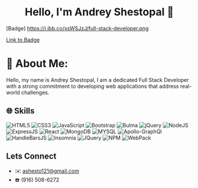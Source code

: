 
<h1 align="center"> Hello, I'm Andrey Shestopal 👋</h1>


 [Badge] https://i.ibb.co/xsWSJzJ/full-stack-developer.png 




 [Link to Badge](https://www.credly.com/badges/edcc5477-b3b1-4484-acc9-3e6fc552c708/public_url)



# 💫 About Me:

Hello, my name is Andrey Shestopal, I am a dedicated Full Stack Developer with a strong commitment to developing web applications that address real-world challenges.





## 🌐 Skills
![HTML5](https://img.shields.io/badge/html5-%23E34F26.svg?style=for-the-badge&logo=html5&logoColor=white) ![CSS3](https://img.shields.io/badge/css3-%231572B6.svg?style=for-the-badge&logo=css3&logoColor=white) ![JavaScript](https://img.shields.io/badge/javascript-%23323330.svg?style=for-the-badge&logo=javascript&logoColor=%23F7DF1E) ![Bootstrap](https://img.shields.io/badge/bootstrap-%23563D7C.svg?style=for-the-badge&logo=bootstrap&logoColor=white) ![Bulma](https://img.shields.io/badge/Bulma-00D1B2?style=for-the-badge&logo=Bulma&logoColor=white
) ![jQuery](https://img.shields.io/badge/jquery-%230769AD.svg?style=for-the-badge&logo=jquery&logoColor=white) ![NodeJS](https://img.shields.io/badge/node.js-6DA55F?style=for-the-badge&logo=node.js&logoColor=white) ![ExpressJS](https://img.shields.io/badge/Express.js-000000?style=for-the-badge&logo=express&logoColor=white
) ![React](https://img.shields.io/badge/react-%2320232a.svg?style=for-the-badge&logo=react&logoColor=%2361DAFB) ![MongoDB](https://img.shields.io/badge/MongoDB-4EA94B?style=for-the-badge&logo=mongodb&logoColor=white) ![MYSQL](https://img.shields.io/badge/MySQL-005C84?style=for-the-badge&logo=mysql&logoColor=white) ![Apollo-GraphQl](https://img.shields.io/badge/Apollo%20GraphQL-311C87?&style=for-the-badge&logo=Apollo%20GraphQL&logoColor=white) ![HandleBarsJS](https://img.shields.io/badge/Handlebars.js-f0772b?style=for-the-badge&logo=handlebarsdotjs&logoColor=black
) ![Insomnia](https://img.shields.io/badge/Insomnia-5849be?style=for-the-badge&logo=Insomnia&logoColor=white
) ![JQuery](https://img.shields.io/badge/jQuery-0769AD?style=for-the-badge&logo=jquery&logoColor=white) ![NPM](https://img.shields.io/badge/npm-CB3837?style=for-the-badge&logo=npm&logoColor=white
) ![WebPack](https://img.shields.io/badge/Webpack-8DD6F9?style=for-the-badge&logo=Webpack&logoColor=white
)

## Lets Connect
- ✉️ ashesto121@gmail.com
- ☎️ (916) 508-6272




